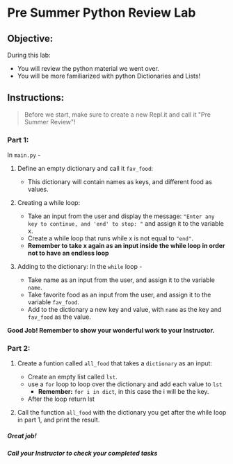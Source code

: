 # Pre Summer Python Review Lab

## Objective: 
During this lab: 
- You will review the python material we went over.
- You will be more familiarized with python Dictionaries and Lists!


## Instructions:
> Before we start, make sure to create a new Repl.it and call it "Pre Summer Review"!

### Part 1: 
In `main.py` -
1. Define an empty dictionary and call it `fav_food`:
    - This dictionary will contain names as keys, and different food as values.
  
2. Creating a while loop:
    - Take an input from the user and display the message: ` "Enter any key to continue, and 'end' to stop: " ` and assign it to the variable x.
    - Create a while loop that runs while x is not equal to ` "end" `.
    - **Remember to take x again as an input inside the while loop in order not to have an endless loop**
    
3. Adding to the dictionary:
    In the `while` loop -
    - Take name as an input from the user, and assign it to the variable `name`.
    - Take favorite food as an input from the user, and assign it to the variable `fav_food`.
    - Add to the dictionary a new key and value, with `name` as the key and `fav_food` as the value.

**Good Job! Remember to show your wonderful work to your Instructor.**

### Part 2: 
1. Create a funtion called `all_food` that takes a `dictionary` as an input:
    - Create an empty list called `lst`.
    - use a `for` loop to loop over the dictionary and add each value to `lst`
        - **Remember:** `for i in dict`, in this case the i will be the key.
    - After the loop return lst

2. Call the function `all_food` with the dictionary you get after the while loop in part 1, and print the result.


##### Great job!
##### Call your Instructor to check your completed tasks
 
